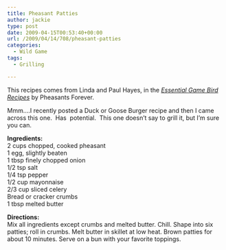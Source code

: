 ```yaml
---
title: Pheasant Patties
author: jackie
type: post
date: 2009-04-15T00:53:40+00:00
url: /2009/04/14/708/pheasant-patties
categories:
  - Wild Game
tags:
  - Grilling

---
```

This recipes comes from Linda and Paul Hayes, in the [_Essential Game Bird Recipes_][1] by Pheasants Forever.

Mmm&#8230;.I recently posted a Duck or Goose Burger recipe and then I came across this one.  Has  potential.  This one doesn&#8217;t say to grill it, but I&#8217;m sure you can.

**Ingredients:**  
2 cups chopped, cooked pheasant  
1 egg, slightly beaten  
1 tbsp finely chopped onion  
1/2 tsp salt  
1/4 tsp pepper  
1/2 cup mayonnaise  
2/3 cup sliced celery  
Bread or cracker crumbs  
1 tbsp melted butter

**Directions:**  
Mix all ingredients except crumbs and melted butter. Chill. Shape into six patties; roll in crumbs. Melt butter in skillet at low heat. Brown patties for about 10 minutes. Serve on a bun with your favorite toppings.

 [1]: http://pfstore.org/index.php?main_page=product_info&products_id=1